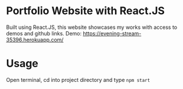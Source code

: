 # Portfolio Website with React.JS
Built using React.JS, this website showcases my works with access to demos and github links. Demo: https://evening-stream-35396.herokuapp.com/

# Usage
Open terminal, cd into project directory and type `npm start`




